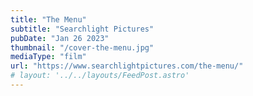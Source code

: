 ```yaml
---
title: "The Menu"
subtitle: "Searchlight Pictures"
pubDate: "Jan 26 2023"
thumbnail: "/cover-the-menu.jpg"
mediaType: "film"
url: "https://www.searchlightpictures.com/the-menu/"
# layout: '../../layouts/FeedPost.astro'
---
```


